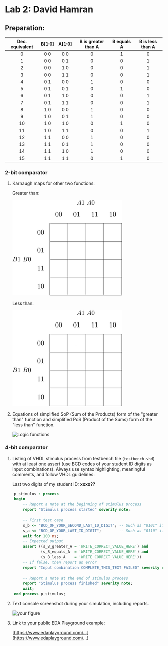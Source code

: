 # Lab 2: David Hamran

## Preparation:

| **Dec. equivalent** | **B[1:0]** | **A[1:0]** | **B is greater than A** | **B equals A** | **B is less than A** |
  | :-: | :-: | :-: | :-: | :-: | :-: |
  |  0 | 0 0 | 0 0 | 0 | 1 | 0 |
  |  1 | 0 0 | 0 1 | 0 | 0 | 1 |
  |  2 | 0 0 | 1 0 | 0 | 0 | 1 |
  |  3 | 0 0 | 1 1 | 0 | 0 | 1 |
  |  4 | 0 1 | 0 0 | 1 | 0 | 0 |
  |  5 | 0 1 | 0 1 | 0 | 1 | 0 |
  |  6 | 0 1 | 1 0 | 0 | 0 | 1 |
  |  7 | 0 1 | 1 1 | 0 | 0 | 1 |
  |  8 | 1 0 | 0 0 | 1 | 0 | 0 |
  |  9 | 1 0 | 0 1 | 1 | 0 | 0 |
  | 10 | 1 0 | 1 0 | 0 | 1 | 0 |
  | 11 | 1 0 | 1 1 | 0 | 0 | 1 |
  | 12 | 1 1 | 0 0 | 1 | 0 | 0 |
  | 13 | 1 1 | 0 1 | 1 | 0 | 0 |
  | 14 | 1 1 | 1 0 | 1 | 0 | 0 |
  | 15 | 1 1 | 1 1 | 0 | 1 | 0 |




### 2-bit comparator

1. Karnaugh maps for other two functions:

   Greater than:

   ![K-maps](images/kmap_empty.png)

   Less than:

   ![K-maps](images/kmap_empty.png)

2. Equations of simplified SoP (Sum of the Products) form of the "greater than" function and simplified PoS (Product of the Sums) form of the "less than" function.

   ![Logic functions](images/comparator_min.png)

### 4-bit comparator

1. Listing of VHDL stimulus process from testbench file (`testbench.vhd`) with at least one assert (use BCD codes of your student ID digits as input combinations). Always use syntax highlighting, meaningful comments, and follow VHDL guidelines:

   Last two digits of my student ID: **xxxx??**

```vhdl
    p_stimulus : process
    begin
        -- Report a note at the beginning of stimulus process
        report "Stimulus process started" severity note;

        -- First test case
        s_b <= "BCD_OF_YOUR_SECOND_LAST_ID_DIGIT"; -- Such as "0101" if ID = xxxx56
        s_a <= "BCD_OF_YOUR_LAST_ID_DIGIT";        -- Such as "0110" if ID = xxxx56
        wait for 100 ns;
        -- Expected output
        assert ((s_B_greater_A = 'WRITE_CORRECT_VALUE_HERE') and
                (s_B_equals_A  = 'WRITE_CORRECT_VALUE_HERE') and
                (s_B_less_A    = 'WRITE_CORRECT_VALUE_HERE'))
        -- If false, then report an error
        report "Input combination COMPLETE_THIS_TEXT FAILED" severity error;

        -- Report a note at the end of stimulus process
        report "Stimulus process finished" severity note;
        wait;
    end process p_stimulus;
```

2. Text console screenshot during your simulation, including reports.

   ![your figure]()

3. Link to your public EDA Playground example:

   [https://www.edaplayground.com/...](https://www.edaplayground.com/...)
